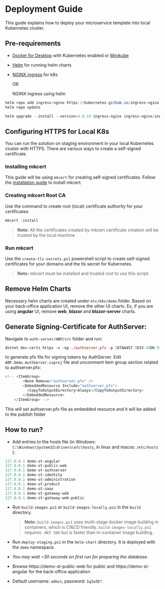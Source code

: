 # Deployment Guide

This guide explains how to deploy your microservice template into local Kubernetes cluster.

 ## Pre-requirements

* [Docker for Desktop](https://www.docker.com/products/docker-desktop/) with Kubernetes enabled or [Minikube](https://minikube.sigs.k8s.io/docs/start/)
* [Helm](https://helm.sh/docs/intro/install/) for running helm charts
* [NGINX ingress](https://kubernetes.github.io/ingress-nginx/deploy/) for k8s

    OR

    NGINX ingress using helm
```powershell
helm repo add ingress-nginx https://kubernetes.github.io/ingress-nginx
helm repo update

helm upgrade --install --version=4.0.19 ingress-nginx ingress-nginx/ingress-nginx
```
## Configuring HTTPS for Local K8s 

You can run the solution on staging environment in your local Kubernetes cluster with HTTPS. There are various ways to create a self-signed certificate. 

### Installing mkcert
This guide will be using `mkcert` for creating self-signed certificates. Follow the [installation guide](https://github.com/FiloSottile/mkcert#installation) to install mkcert.

### Creating mkcert Root CA
Use the command to create root (local) certificate authority for your certificates:
```powershell
mkcert -install
```

> **Note:** All the certificates created by mkcert certificate creation will be trusted by the local machine

### Run mkcert

Use the `create-tls-secrets.ps1` powershell script to create self-signed certificates for your domains and the tls secret for Kubernetes.

> **Note:** mkcert must be installed and trusted root to use this script.

## Remove Helm Charts

Necessary helm charts are created under `etc/k8s/demo` folder. Based on your back-office application UI, remove the other UI charts. Ex, if you are using **angular** UI, remove **web**, **blazor** and **blazor-server** charts.

## Generate Signing-Certificate for AuthServer:
Navigate to `auth-server/ABP/src` folder and run:
```ps
dotnet dev-certs https -v -ep ./authserver.pfx -p 2D7AA457-5D33-48D6-936F-C48E5EF468ED
``` 
to generate pfx file for signing tokens by AuthServer. Edit `ABP.Demo.AuthServer.csproj` file and uncomment item group section related to authserver.pfx:
```cs
<!-- <ItemGroup>
        <None Remove="authserver.pfx" />
        <EmbeddedResource Include="authserver.pfx">
          <CopyToOutputDirectory>Always</CopyToOutputDirectory>
        </EmbeddedResource>
    </ItemGroup> -->
```
This will set authserver.pfx file as embedded resource and it will be added to the publish folder

## How to run?

* Add entries to the hosts file (in Windows: `C:\Windows\System32\drivers\etc\hosts`, in linux and macos: `/etc/hosts` ):

````powershell
127.0.0.1 demo-st-angular
127.0.0.1 demo-st-public-web
127.0.0.1 demo-st-authserver
127.0.0.1 demo-st-identity
127.0.0.1 demo-st-administration
127.0.0.1 demo-st-product
127.0.0.1 demo-st-saas
127.0.0.1 demo-st-gateway-web
127.0.0.1 demo-st-gateway-web-public
````

* Run `build-images.ps1` or `build-images-locally.ps1` in the `build` directory.

  > **Note:** `build-images.ps1` uses multi-stage docker image building in containers, which is CI&CD friendly. `build-images-locally.ps1` requires `.NET SDK` but is faster than in-container image building.

* Run `deploy-staging.ps1` in the `helm-chart` directory. It is deployed with the `demo` namespace.

* *You may wait ~30 seconds on first run for preparing the database*.

* Browse https://demo-st-public-web for public and
   https://demo-st-angular for the back-office application
* Default username: `admin`, password: `1q2w3E*`.
